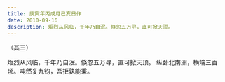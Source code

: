 ```yaml
---
title: 庚寅年丙戌月己亥日作
date: 2010-09-16
description: 炬烈从风临，千年乃自泯。倏忽五万寻，直可掀天顶。
---
```


（其三）

炬烈从风临，千年乃自泯。倏忽五万寻，直可掀天顶。
纵卧北南洲，横端三百顷。吨然复九钧，吾拒孰能秉。
